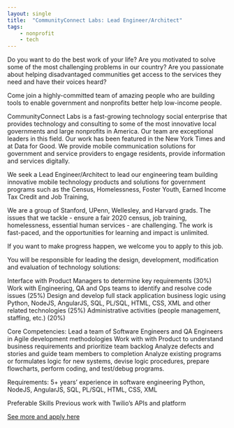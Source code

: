 ```yaml
---
layout: single
title:  "CommunityConnect Labs: Lead Engineer/Architect"
tags: 
    - nonprofit
    - tech
---
```


Do you want to do the best work of your life?  Are you motivated to solve some of the most challenging problems in our country? Are you passionate about helping disadvantaged communities get access to the services they need and have their voices heard?  

Come join a highly-committed team of amazing people who are building tools to enable government and nonprofits better help low-income people.

CommunityConnect Labs is a fast-growing technology social enterprise that provides technology and consulting to some of the most innovative local governments and large nonprofits in America.  Our team are exceptional leaders in this field. Our work has been featured in the New York Times and at Data for Good. We provide mobile communication solutions for government and service providers to engage residents, provide information and services digitally.

We seek a Lead Engineer/Architect to lead our engineering team building innovative mobile technology products and solutions for government programs such as the Census, Homelessness, Foster Youth, Earned Income Tax Credit and Job Training,

We are a group of Stanford, UPenn, Wellesley, and Harvard grads.   The issues that we tackle - ensure a fair 2020 census, job training, homelessness, essential human services - are challenging. The work is fast-paced, and the opportunities for learning and impact is unlimited.  

If you want to make progress happen, we welcome you to apply to this job.

You will be responsible for leading the design, development, modification and evaluation of technology solutions:

Interface with Product Managers to determine key requirements (30%)
Work with Engineering, QA and Ops teams to identify and resolve code issues (25%)
Design and develop full stack application business logic using Python, NodeJS, AngularJS, SQL, PL/SQL, HTML, CSS, XML and other related technologies (25%)
Administrative activities (people management, staffing, etc.) (20%)

Core Competencies:
Lead a team of Software Engineers and QA Engineers in Agile development methodologies
Work with with Product to understand business requirements and prioritize team backlog
Analyze defects and stories and guide team members to completion
Analyze existing programs or formulates logic for new systems, devise logic procedures, prepare flowcharts, perform coding, and test/debug programs.

Requirements:
5+ years’ experience in software engineering
Python, NodeJS, AngularJS, SQL, PL/SQL, HTML, CSS, XML

Preferable Skills
Previous work with Twilio’s APIs and platform

[See more and apply here](https://www.linkedin.com/jobs/view/1186207268/)
